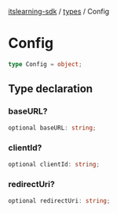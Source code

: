 [itslearning-sdk](../../modules.md) / [types](../index.md) / Config

# Config

```ts
type Config = object;
```

## Type declaration

### baseURL?

```ts
optional baseURL: string;
```

### clientId?

```ts
optional clientId: string;
```

### redirectUri?

```ts
optional redirectUri: string;
```
